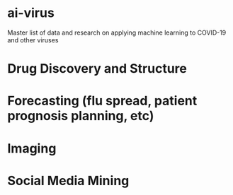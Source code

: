 # ai-virus
Master list of data and research on applying machine learning to COVID-19 and other viruses
# Drug Discovery and Structure

# Forecasting (flu spread, patient prognosis planning, etc)

# Imaging 

# Social Media Mining 

